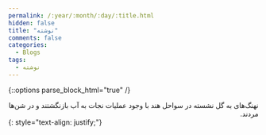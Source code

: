 ```yaml
---
permalink: /:year/:month/:day/:title.html
hidden: false
title: "نوشته"
comments: false
categories:
  - Blogs
tags:
  - نوشته
---
```


{::options parse_block_html="true" /}
<div dir='rtl' align='right'>
نهنگ‌های به گل نشسته در سواحل هند با وجود عملیات نجات به آب بازنگشتند و در شن‌ها مردند.
</div>
{: style="text-align: justify;"}